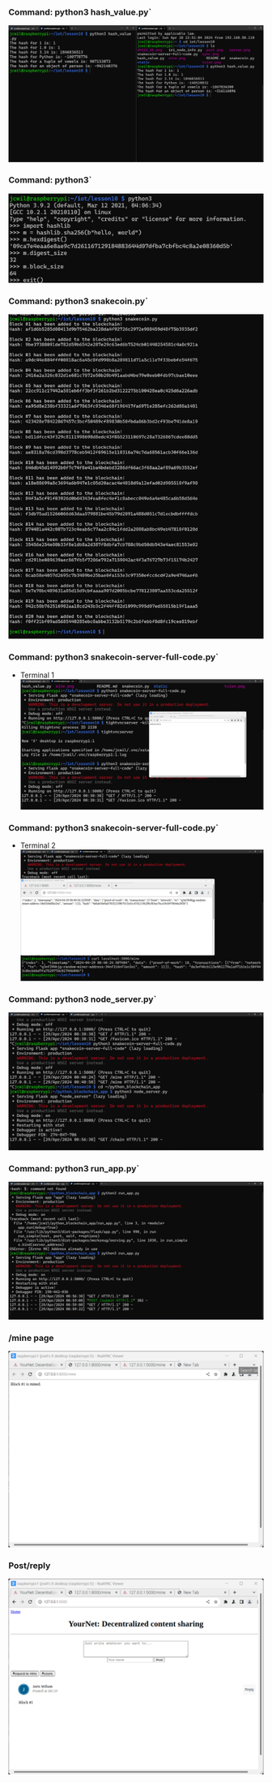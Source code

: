 ### Command: python3 hash_value.py`
![hash_value.py ](lab10_01.png)

### Command: python3`
![python3 ](lab10_02.png)

### Command: python3 snakecoin.py`
![snakecoin.py ](lab10_03.png)

### Command: python3 snakecoin-server-full-code.py`
- Terminal 1
![snakecoin-server-full-code.py ](lab10_04.png)

### Command: python3 snakecoin-server-full-code.py`
- Terminal 2
![snakecoin-server-full-code.py ](lab10_05.png)

### Command: python3 node_server.py`
![node_server.py ](lab10_06.png)

### Command: python3 run_app.py`
![snakecoin-server-full-code.py ](lab10_07.png)

### /mine page
![mine ](lab10_08.png)

### Post/reply
![post ](lab10_09.png)